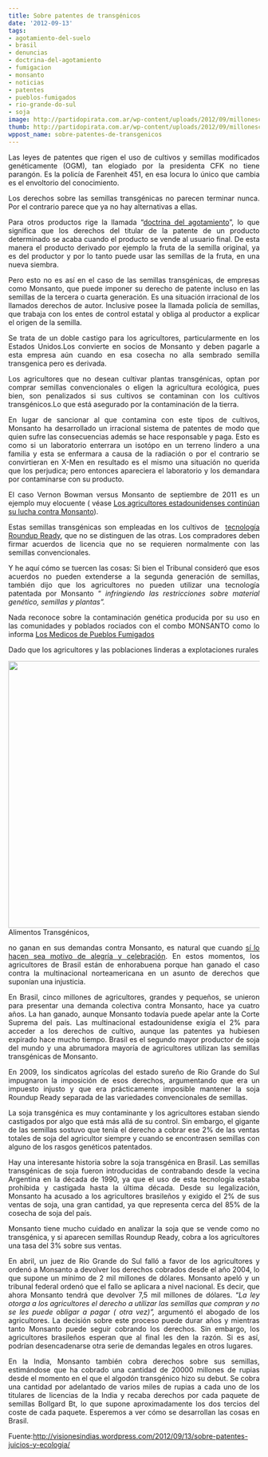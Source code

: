 ```yaml
---
title: Sobre patentes de transgénicos
date: '2012-09-13'
tags:
- agotamiento-del-suelo
- brasil
- denuncias
- doctrina-del-agotamiento
- fumigacion
- monsanto
- noticias
- patentes
- pueblos-fumigados
- rio-grande-do-sul
- soja
image: http://partidopirata.com.ar/wp-content/uploads/2012/09/millonescontramonsanto.jpg
thumb: http://partidopirata.com.ar/wp-content/uploads/2012/09/millonescontramonsanto-150x150.jpg
wppost_name: sobre-patentes-de-transgenicos
---
```


<p align="JUSTIFY">Las leyes de patentes que rigen el uso de cultivos y semillas modificados genéticamente (OGM), tan elogiado por la presidenta CFK no tiene parangón. Es la policía de Farenheit 451, en esa locura lo único que cambia es el envoltorio del conocimiento.</p>
<p align="JUSTIFY">Los derechos sobre las semillas transgénicas no parecen terminar nunca. Por el contrario parece que ya no hay alternativas a ellas.</p>
<p align="JUSTIFY">Para otros productos rige la llamada “<a title="Agotamiento de las patentes" href="http://libros-revistas-derecho.vlex.es/vid/agotamiento-comunitario-patente-nacional-262679">doctrina del agotamiento</a>”, lo que significa que los derechos del titular de la patente de un producto determinado se acaba cuando el producto se vende al usuario final. De esta manera el producto derivado por ejemplo la fruta de la semilla original, ya es del productor y por lo tanto puede usar las semillas de la fruta, en una nueva siembra.</p>
<p align="JUSTIFY">Pero esto no es así en el caso de las semillas transgénicas, de empresas como Monsanto, que puede imponer su derecho de patente incluso en las semillas de la tercera o cuarta generación. Es una situación irracional de los llamados derechos de autor. Inclusive posee la llamada policía de semillas, que trabaja con los entes de control estatal y obliga al productor a explicar el origen de la semilla.</p>
<p align="JUSTIFY">Se trata de un doble castigo para los agricultores, particularmente en los Estados Unidos.Los convierte en socios de Monsanto y deben pagarle a esta empresa aún cuando en esa cosecha no alla sembrado semilla transgenica pero es derivada.</p>
<p align="JUSTIFY">Los agricultores que no desean cultivar plantas transgénicas, optan por comprar semillas convencionales o eligen la agricultura ecológica, pues bien, son penalizados si sus cultivos se contaminan con los cultivos transgénicos.Lo que está asegurado por la contaminación de la tierra.</p>
<p align="JUSTIFY">En lugar de sancionar al que contamina con este tipos de cultivos, Monsanto ha desarrollado un irracional sistema de patentes de modo que quien sufre las consecuencias además se hace responsable y paga. Esto es como si un laboratorio enterrara un isotópo en un terreno lindero a una familia y esta se enfermara a causa de la radiación o por el contrario se convirtieran en X-Men en resultado es el mismo una situación no querida que los perjudica; pero entonces apareciera el laboratorio y los demandara por contaminarse con su producto.</p>
<p align="JUSTIFY">El caso Vernon Bowman versus Monsanto de septiembre de 2011 es un ejemplo muy elocuente ( véase <a href="http://noticiasdeabajo.wordpress.com/2012/07/07/los-agricultores-estadounidenses-continuan-su-lucha-contra-monsanto/" target="_blank">Los agricultores estadounidenses continúan su lucha contra Monsanto</a>).</p>
<p align="JUSTIFY">Estas semillas transgénicas son empleadas en los cultivos de  <a href="http://noticiasdeabajo.wordpress.com/2012/07/06/el-escandalo-de-la-desecacion-de-los-cultivos/">tecnología Roundup Ready</a>, que no se distinguen de las otras. Los compradores deben firmar acuerdos de licencia que no se requieren normalmente con las semillas convencionales.</p>
<p align="JUSTIFY">Y he aquí cómo se tuercen las cosas: Si bien el Tribunal consideró que esos acuerdos no pueden extenderse a la segunda generación de semillas, también dijo que los agricultores no pueden utilizar una tecnología patentada por Monsanto “ <em> infringiendo las restricciones sobre material genético, semillas y plantas”. </em></p>
<p align="JUSTIFY">Nada reconoce sobre la contaminación genética producida por su uso en las comunidades y poblados rociados con el combo MONSANTO como lo informa <a title="inf MPF" href="http://noticiasdeabajo.wordpress.com/2012/07/30/informe-del-primer-encuentro-nacional-de-medicos-de-pueblos-fumigados/">Los Medicos de Pueblos Fumigados</a></p>
<p align="JUSTIFY">Dado que los agricultores y las poblaciones linderas a explotaciones rurales</p>


<a href="http://partidopirata.com.ar/wp-content/uploads/2012/09/biotecnologia-alimentos-transgenicos-biotechnology-genetically-modified-foods_1_1153754.jpg"><img class="size-full wp-image-6467" title="biotecnologia-alimentos-transgenicos-biotechnology-genetically-modified-foods_1_1153754" src="http://partidopirata.com.ar/wp-content/uploads/2012/09/biotecnologia-alimentos-transgenicos-biotechnology-genetically-modified-foods_1_1153754.jpg" alt="" width="610" height="535" /></a> Alimentos Transgénicos,

<p align="JUSTIFY">no ganan en sus demandas contra Monsanto, es natural que cuando <a href="http://noticiasdeabajo.wordpress.com/2012/06/03/los-agricultores-mexicanos-logran-bloquear-una-ley-que-pretendia-privatizar-plantas-y-semillas/">sí lo hacen sea motivo de alegría y celebración</a>. En estos momentos, los agricultores de Brasil están de enhorabuena porque han ganado el caso contra la multinacional norteamericana en un asunto de derechos que suponían una injusticia.</p>
<p align="JUSTIFY">En Brasil, cinco millones de agricultores, grandes y pequeños, se unieron para presentar una demanda colectiva contra Monsanto, hace ya cuatro años. La han ganado, aunque Monsanto todavía puede apelar ante la Corte Suprema del país. Las multinacional estadounidense exigía el 2% para acceder a los derechos de cultivo, aunque las patentes ya hubiesen expirado hace mucho tiempo. Brasil es el segundo mayor productor de soja del mundo y una abrumadora mayoría de agricultores utilizan las semillas transgénicas de Monsanto.</p>
<p align="JUSTIFY">En 2009, los sindicatos agrícolas del estado sureño de Rio Grande do Sul impugnaron la imposición de esos derechos, argumentando que era un impuesto injusto y que era prácticamente imposible mantener la soja Roundup Ready separada de las variedades convencionales de semillas.</p>
<p align="JUSTIFY">La soja transgénica es muy contaminante y los agricultores estaban siendo castigados por algo que está más allá de su control. Sin embargo, el gigante de las semillas sostuvo que tenía el derecho a cobrar ese 2% de las ventas totales de soja del agricultor siempre y cuando se encontrasen semillas con alguno de los rasgos genéticos patentados.</p>
<p align="JUSTIFY">Hay una interesante historia sobre la soja transgénica en Brasil. Las semillas transgénicas de soja fueron introducidas de contrabando desde la vecina Argentina en la década de 1990, ya que el uso de esta tecnología estaba prohibida y castigada hasta la última década. Desde su legalización, Monsanto ha acusado a los agricultores brasileños y exigido el 2% de sus ventas de soja, una gran cantidad, ya que representa cerca del 85% de la cosecha de soja del país.</p>
<p align="JUSTIFY">Monsanto tiene mucho cuidado en analizar la soja que se vende como no transgénica, y si aparecen semillas Roundup Ready, cobra a los agricultores una tasa del 3% sobre sus ventas.</p>
<p align="JUSTIFY">En abril, un juez de Rio Grande do Sul falló a favor de los agricultores y ordenó a Monsanto a devolver los derechos cobrados desde el año 2004, lo que supone un mínimo de 2 mil millones de dólares. Monsanto apeló y un tribunal federal ordenó que el fallo se aplicara a nivel nacional. Es decir, que ahora Monsanto tendrá que devolver 7,5 mil millones de dólares. “<em>La ley otorga a los agricultores el derecho a utilizar las semillas que compran y no se les puede obligar a pagar ( otra vez)”, </em>argumentó el abogado de los agricultores. La decisión sobre este proceso puede durar años y mientras tanto Monsanto puede seguir cobrando los derechos. Sin embargo, los agricultores brasileños esperan que al final les den la razón. Si es así, podrían desencadenarse otra serie de demandas legales en otros lugares.</p>
<p align="JUSTIFY">En la India, Monsanto también cobra derechos sobre sus semillas, estimándose que ha cobrado una cantidad de 20000 millones de rupias desde el momento en el que el algodón transgénico hizo su debut. Se cobra una cantidad por adelantado de varios miles de rupias a cada uno de los titulares de licencias de la India y recaba derechos por cada paquete de semillas Bollgard Bt, lo que supone aproximadamente los dos tercios del coste de cada paquete. Esperemos a ver cómo se desarrollan las cosas en Brasil.</p>
<p align="JUSTIFY">Fuente:<a href="http://visionesindias.wordpress.com/2012/09/13/sobre-patentes-juicios-y-ecologia/" target="_blank">http://visionesindias.wordpress.com/2012/09/13/sobre-patentes-juicios-y-ecologia/</a></p>
<p align="JUSTIFY"></p>
